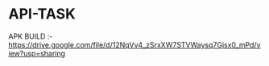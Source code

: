 # API-TASK

APK BUILD :- https://drive.google.com/file/d/12NqVv4_zSrxXW7STVWaysq7Gjsx0_mPd/view?usp=sharing
